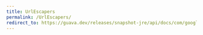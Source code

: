 ```yaml
---
title: UrlEscapers
permalink: /UrlEscapers/
redirect_to: https://guava.dev/releases/snapshot-jre/api/docs/com/google/common/net/UrlEscapers.html
---
```

